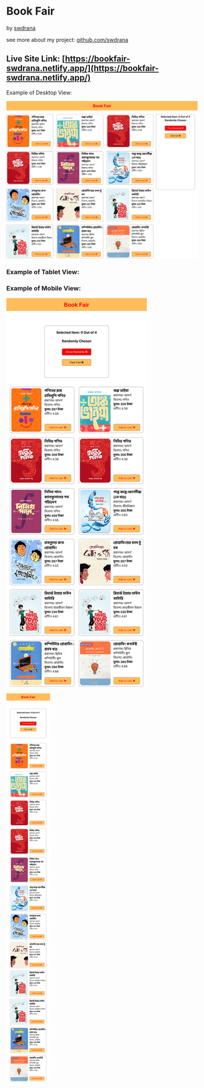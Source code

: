 # Book Fair

by [swdrana](https://www.facebook.com/swdrana)

see more about my project: [github.com/swdrana](https://www.github.com/swdrana)

## Live Site Link: [https://bookfair-swdrana.netlify.app/](https://bookfair-swdrana.netlify.app/)

Example of Desktop View:

[](https://bookfair-swdrana.netlify.app/)

![Untitled](README/Untitled.png)

### Example of Tablet View:

### Example of Mobile View:

![Untitled](README/Untitled%201.png)

![Untitled](README/Untitled%202.png)
